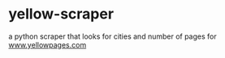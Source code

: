 # yellow-scraper
a python scraper that looks for cities and number of pages for www.yellowpages.com
